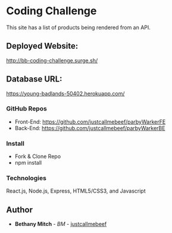# Coding Challenge

This site has a list of products being rendered from an API. 

## Deployed Website: 

http://bb-coding-challenge.surge.sh/

## Database URL: 

https://young-badlands-50402.herokuapp.com/

### GitHub Repos
* Front-End: https://github.com/justcallmebeef/parbyWarkerFE
* Back-End: https://github.com/justcallmebeef/parbyWarkerBE

### Install

* Fork & Clone Repo
* npm install 

### Technologies 

React.js, Node.js, Express, HTML5/CSS3, and Javascript 

## Author

* **Bethany Mitch** - *BM* - [justcallmebeef](https://github.com/justcallmebeef)